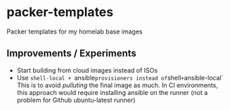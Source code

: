 # packer-templates

Packer templates for my homelab base images

## Improvements / Experiments

- Start building from cloud images instead of ISOs
- Use `shell-local + `ansible` provisioners instead of `shell` + `ansible-local`
  This is to avoid _pulluting_ the final image as much.
  In CI environments, this approach would require installing ansible on the runner (not a problem for Github ubuntu-latest runner)
